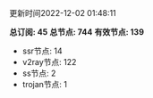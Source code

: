 更新时间2022-12-02 01:48:11

**总订阅: 45**
**总节点: 744**
**有效节点: 139**
- ssr节点: 14
- v2ray节点: 122
- ss节点: 2
- trojan节点: 1
